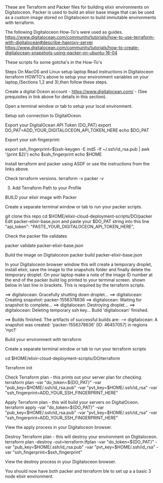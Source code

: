 These are Terraform and Packer files for building elixir environments on Digitaloceon.
Packer is used to build an elixir base image that can be used as a custom image stored on Digitaloceon to build immutable environments with terraform.

The following Digitaloceon How-To's were used as guides.
https://www.digitalocean.com/community/tutorials/how-to-use-terraform-with-digitalocean#describe-haproxy-server
https://www.digitalocean.com/community/tutorials/how-to-create-digitalocean-snapshots-using-packer-on-ubuntu-16-04

These scripts fix some gotcha's in the How-To's

Steps
On MacOS and Linux setup laptop
Read instructions in Digitaloceon terraform HOWTO's above to setup your environment variables on your laptop,(Sections 1,2 and 3),then follow these steps.

Create a digital Oceon account - https://www.digitalocean.com/ - (See prequisites in link above for details in this section).

Open a terminal window or tab to setup your local environment.

Setup ssh connection to DigitalOceon.

Export your DigitalOcean API Token (DO_PAT)
export DO_PAT=ADD_YOUR_DIGITALOCEON_API_TOKEN_HERE
echo $DO_PAT

Export your ssh fingerprint:

export ssh_fingerprint=$(ssh-keygen -E md5 -lf ~/.ssh/id_rsa.pub | awk '{print $2}')
echo $ssh_fingerprint 
echo $HOME


Install terraform and packer using ASDF or use the instructions from the links above.

Check terraform versions.
terraform -v
packer -v

3. Add Terraform Path to your Profile





BUILD your elixir image with Packer

Create a separate terminal window or tab to run your packer scripts.

git clone this repo
cd $HOME/elixir-cloud-deployment-scripts/DO/packer
Edit packer-elixir-base.json and paste your $DO_PAT string into this line "api_token": "PASTE_YOUR_DIGITALOCEON_API_TOKEN_HERE",

Check the packer file validates

packer validate packer-elixir-base.json

Build the image on Digitaloceon
packer build packer-elixir-base.json

In your Digitaloceon browser window this will create a temporary droplet, install elixir, save the image to the snapshots folder and finally delete the temporary droplet.
On your laptop make a note of the image ID number at the end of the packer build log printed to your terminal screen. shown below in last line in brackets.
This is required by the terraform scripts.

==> digitalocean: Gracefully shutting down droplet...
==> digitalocean: Creating snapshot: packer-1556378636
==> digitalocean: Waiting for snapshot to complete...
==> digitalocean: Destroying droplet...
==> digitalocean: Deleting temporary ssh key...
Build 'digitalocean' finished.

==> Builds finished. The artifacts of successful builds are:
--> digitalocean: A snapshot was created: 'packer-1556378636' (ID: 46457057) in regions 'nyc1'

Build your environment with terraform

Create a separate terminal window or tab to run your terraform scripts

cd $HOME/elixir-cloud-deployment-scripts/DO/terraform

Terraform init

Check Terraform plan - this prints out your server plan for checking.
terraform plan -var "do_token=${DO_PAT}" -var "pub_key=$HOME/.ssh/id_rsa.pub" -var "pvt_key=$HOME/.ssh/id_rsa" -var "ssh_fingerprint=ADD_YOUR_SSH_FINGERPRINT_HERE"

Apply Terraform plan - this will build your servers on DigitalOceon.
terraform apply -var "do_token=${DO_PAT}" -var "pub_key=$HOME/.ssh/id_rsa.pub" -var "pvt_key=$HOME/.ssh/id_rsa" -var "ssh_fingerprint=ADD_YOUR_SSH_FINGERPRINT_HERE"

View the apply process in your Digitaloceon browser.

Destroy Terraform plan - this will destroy your environment on Digitaloceon.
terraform plan -destroy -out=terraform.tfplan   -var "do_token=${DO_PAT}"   -var "pub_key=$HOME/.ssh/id_rsa.pub"   -var "pvt_key=$HOME/.ssh/id_rsa"   -var "ssh_fingerprint=$ssh_fingerprint"

View the destroy process in your Digitaloceon browser.

You should now have both packer and terraform ble to set up a a basic 3 node elixir environment.